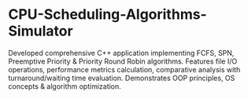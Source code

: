 # CPU-Scheduling-Algorithms-Simulator
Developed comprehensive C++ application implementing FCFS, SPN, Preemptive Priority &amp; Priority Round Robin algorithms. Features file I/O operations, performance metrics calculation, comparative analysis with turnaround/waiting time evaluation. Demonstrates OOP principles, OS concepts &amp; algorithm optimization.
